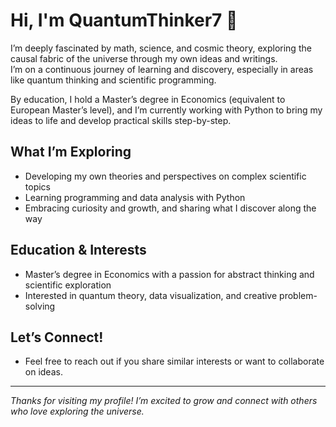 # Hi, I'm QuantumThinker7 👋

I’m deeply fascinated by math, science, and cosmic theory, exploring the causal fabric of the universe through my own ideas and writings.  
I’m on a continuous journey of learning and discovery, especially in areas like quantum thinking and scientific programming.

By education, I hold a Master’s degree in Economics (equivalent to European Master’s level), and I’m currently working with Python to bring my ideas to life and develop practical skills step-by-step.

## What I’m Exploring
- Developing my own theories and perspectives on complex scientific topics  
- Learning programming and data analysis with Python  
- Embracing curiosity and growth, and sharing what I discover along the way

## Education & Interests
- Master’s degree in Economics with a passion for abstract thinking and scientific exploration  
- Interested in quantum theory, data visualization, and creative problem-solving

## Let’s Connect!
- Feel free to reach out if you share similar interests or want to collaborate on ideas.

---

*Thanks for visiting my profile! I’m excited to grow and connect with others who love exploring the universe.*
